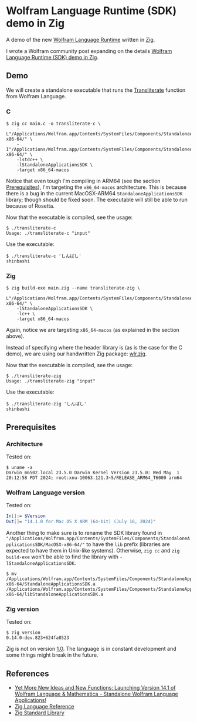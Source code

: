 # Wolfram Language Runtime (SDK) demo in Zig

A demo of the new [Wolfram Language Runtime](https://writings.stephenwolfram.com/2024/07/yet-more-new-ideas-and-new-functions-launching-version-14-1-of-wolfram-language-mathematica/#standalone-wolfram-language-applications) written in [Zig](https://ziglang.org).

I wrote a Wolfram community post expanding on the details [Wolfram Language Runtime (SDK) demo in Zig](https://community.wolfram.com/groups/-/m/t/3252532).

## Demo

We will create a standalone executable that runs the [Transliterate](https://reference.wolfram.com/language/ref/Transliterate.html) function from Wolfram Language.

### C

```shell
$ zig cc main.c -o transliterate-c \
	-L"/Applications/Wolfram.app/Contents/SystemFiles/Components/StandaloneApplicationsSDK/MacOSX-x86-64/" \
	-I"/Applications/Wolfram.app/Contents/SystemFiles/Components/StandaloneApplicationsSDK/MacOSX-x86-64/" \
	-lstdc++ \
	-lStandaloneApplicationsSDK \
	-target x86_64-macos
```

Notice that even tough I'm compiling in ARM64 (see the section [Prerequisites](#prerequisites)), I'm targeting the `x86_64-macos` architecture.
This is because there is a bug in the current MacOSX-ARM64 `StandaloneApplicationsSDK` library; though should be fixed soon.
The executable will still be able to run because of Rosetta.

Now that the executable is compiled, see the usage:
```shell
$ ./transliterate-c
Usage: ./transliterate-c "input"
```

Use the executable:
```shell
$ ./transliterate-c 'しんばし'
shinbashi
```

### Zig

```shell
$ zig build-exe main.zig --name transliterate-zig \
	-L"/Applications/Wolfram.app/Contents/SystemFiles/Components/StandaloneApplicationsSDK/MacOSX-x86-64/" \
	-lStandaloneApplicationsSDK \
	-lc++ \
	-target x86_64-macos
```
Again, notice we are targeting `x86_64-macos` (as explained in the section above).

Instead of specifying where the header library is (as is the case for the C demo), we are using our handwritten Zig package: [wlr.zig](./wlr.zig).

Now that the executable is compiled, see the usage:
```shell
$ ./transliterate-zig
Usage: ./transliterate-zig "input"
```

Use the executable:
```shell
$ ./transliterate-zig 'しんばし'
shinbashi
```

## Prerequisites

### Architecture

Tested on:
```shell
$ uname -a
Darwin m6502.local 23.5.0 Darwin Kernel Version 23.5.0: Wed May  1 20:12:58 PDT 2024; root:xnu-10063.121.3~5/RELEASE_ARM64_T6000 arm64
```

### Wolfram Language version

Tested on:
```Mathematica
In[]:= $Version
Out[]= "14.1.0 for Mac OS X ARM (64-bit) (July 16, 2024)"
```

Another thing to make sure is to rename the SDK library found in `"/Applications/Wolfram.app/Contents/SystemFiles/Components/StandaloneApplicationsSDK/MacOSX-x86-64/"` to have the `lib` prefix (libraries are expected to have them in Unix-like systems).
Otherwise, `zig cc` and `zig build-exe` won't be able to find the library with `-lStandaloneApplicationsSDK`.
```shell
$ mv /Applications/Wolfram.app/Contents/SystemFiles/Components/StandaloneApplicationsSDK/MacOSX-x86-64/StandaloneApplicationsSDK.a /Applications/Wolfram.app/Contents/SystemFiles/Components/StandaloneApplicationsSDK/MacOSX-x86-64/libStandaloneApplicationsSDK.a
```

### Zig version

Tested on:
```shell
$ zig version
0.14.0-dev.823+624fa8523
```

Zig is not on version [1.0](https://github.com/ziglang/zig/milestone/2).
The language is in constant development and some things might break in the future.

## References

- [Yet More New Ideas and New Functions: Launching Version 14.1 of Wolfram Language & Mathematica - Standalone Wolfram Language Applications!](https://writings.stephenwolfram.com/2024/07/yet-more-new-ideas-and-new-functions-launching-version-14-1-of-wolfram-language-mathematica/#standalone-wolfram-language-applications)
- [Zig Language Reference](https://ziglang.org/documentation/)
- [Zig Standard Library](https://ziglang.org/documentation/master/std/)
